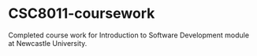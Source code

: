 # CSC8011-coursework

Completed course work for Introduction to Software Development module at Newcastle University.

